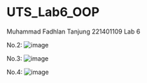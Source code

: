 # UTS_Lab6_OOP

Muhammad Fadhlan Tanjung
221401109
Lab 6

No.2:
![image](https://github.com/muhfadtz/UTS_Lab6_OOP/assets/113976833/6e434a55-55c8-40eb-ab63-962838894ee0)

No.3:
![image](https://github.com/muhfadtz/UTS_Lab6_OOP/assets/113976833/a0d7ba65-6b8a-4943-81db-35e4990a9f9d)

No.4:
![image](https://github.com/muhfadtz/UTS_Lab6_OOP/assets/113976833/504c6aa6-1720-4153-9493-d9ca342541d5)

